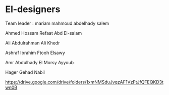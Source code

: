 # El-designers
Team leader : mariam mahmoud abdelhady salem

 Ahmed Hossam Refaat Abd El-salam
 
 Ali Abdulrahman Ali Khedr
 
 Ashraf Ibrahim Ftooh Elsawy 
 
 Amr Abdulhady El Morsy Ayyoub
 
 Hager Gehad Nabil
 
https://drive.google.com/drive/folders/1xmNMSduJvqzAF1VzFtJfQFEQKD3twn0B

